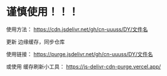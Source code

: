 # 谨慎使用！！！

使用方法：
https://cdn.jsdelivr.net/gh/cn-uuuss/DY/文件名  

更新  边缘缓存，同步仓库

使用链接：
https://purge.jsdelivr.net/gh/cn-uuuss/DY/文件名

或使用 缓存刷新小工具：
https://js-delivr-cdn-purge.vercel.app/  
